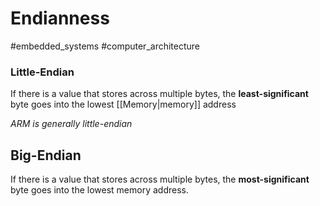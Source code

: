 # Endianness
#embedded_systems #computer_architecture 

### Little-Endian
If there is a value that stores across multiple bytes, the **least-significant** byte goes into the lowest [[Memory|memory]] address

*ARM is generally little-endian*

## Big-Endian
If there is a value that stores across multiple bytes, the **most-significant** byte goes into the lowest memory address.

